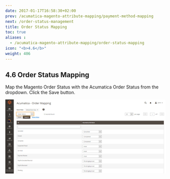 ```yaml
---
date: 2017-01-17T16:58:30+02:00
prev: /acumatica-magento-attribute-mapping/payment-method-mapping
next: /order-status-management
title: Order Status Mapping
toc: true
aliases :
  - /acumatica-magento-attribute-mapping/order-status-mapping
icon: "<b>4.6</b>"
weight: 406
---
```

## 4.6 Order Status Mapping

<p>Map the Magento Order Status with the Acumatica Order Status from the dropdown. Click the Save button.</p>

![order-status-mapping](images/order-status-mapping.png?classes=shadow)
